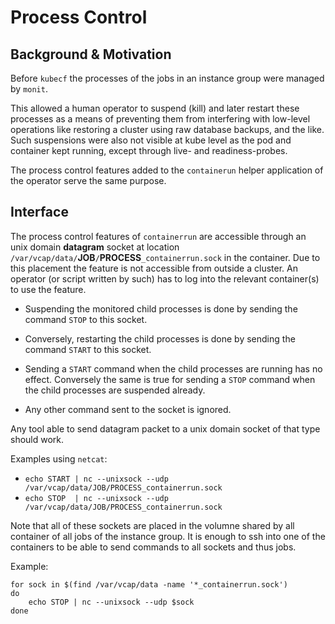 # Process Control

## Background & Motivation

Before `kubecf` the processes of the jobs in an instance group were
managed by `monit`.

This allowed a human operator to suspend (kill) and later restart
these processes as a means of preventing them from interfering with
low-level operations like restoring a cluster using raw database
backups, and the like. Such suspensions were also not visible at kube
level as the pod and container kept running, except through live- and
readiness-probes.

The process control features added to the `containerun` helper
application of the operator serve the same purpose.

## Interface

The process control features of `containerrun` are accessible through
an unix domain __datagram__ socket at location
`/var/vcap/data/`__JOB__`/`__PROCESS__`_containerrun.sock` in the
container. Due to this placement the feature is not accessible from
outside a cluster. An operator (or script written by such) has to log
into the relevant container(s) to use the feature.

  - Suspending the monitored child processes is done by sending the
    command `STOP` to this socket.

  - Conversely, restarting the child processes is done by sending the
    command `START` to this socket.

  - Sending a `START` command when the child processes are running has
    no effect. Conversely the same is true for sending a `STOP`
    command when the child processes are suspended already.

  - Any other command sent to the socket is ignored.

Any tool able to send datagram packet to a unix domain socket of that
type should work.

Examples using `netcat`:

  - `echo START | nc --unixsock --udp /var/vcap/data/JOB/PROCESS_containerrun.sock`
  - `echo STOP  | nc --unixsock --udp /var/vcap/data/JOB/PROCESS_containerrun.sock`

Note that all of these sockets are placed in the volumne shared by all
container of all jobs of the instance group. It is enough to ssh into
one of the containers to be able to send commands to all sockets and
thus jobs.

Example:

```
for sock in $(find /var/vcap/data -name '*_containerrun.sock')
do
    echo STOP | nc --unixsock --udp $sock
done
```
